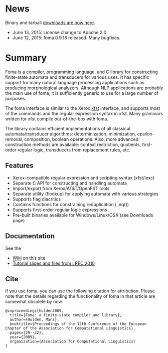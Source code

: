 # News #

Binary and tarball [downloads are now here](https://bitbucket.org/mhulden/foma/downloads).

  * June 13, 2015: License change to Apache 2.0
  * June 12, 2015: foma 0.9.18 released. Many bugfixes.

# Summary #

Foma is a compiler, programming language, and C library for constructing finite-state automata and transducers for various uses. It has specific support for many natural language processing applications such as producing morphological analyzers. Although NLP applications are probably the main use of foma, it is sufficiently generic to use for a large number of purposes.

The foma interface is similar to the Xerox [xfst](http://www.fsmbook.com) interface, and supports most of the commands and the regular expression syntax in xfst. Many grammars written for xfst compile out-of-the-box with foma.

The library contains efficient implementations of all classical automata/transducer algorithms: determinization, minimization, epsilon-removal, composition, boolean operations. Also, more advanced construction methods are available: context restriction, quotients, first-order regular logic, transducers from replacement rules, etc.

## Features ##

  * Xerox-compatible regular expression and scripting syntax (xfst/lexc)
  * Separate C API for constructing and handling automata
  * Import/export from Xerox/AT&T/OpenFST tools
  * Separate utility (flookup) for applying automata with various strategies
  * Supports flag diacritics
  * Contains functions for constraining reduplication (`_`eq())
  * Supports first-order regular logic expressions
  * Pre-built binaries available for Windows/Linux/OSX (see Downloads page)

## Documentation ##

See the

  * [Wiki](http://code.google.com/p/foma/w/list) on this site
  * [Tutorial slides and files from LREC 2010](http://foma.sourceforge.net/lrec2010/index.html)

## Cite ##

If you use foma, you can use the following citation for attribution. Please note that the details regarding the functionality of foma in that article are somewhat obsolete by now.

```
@inproceedings{hulden2009,
  title={Foma: a finite-state compiler and library},
  author={Hulden, Mans},
  booktitle={Proceedings of the 12th Conference of the European Chapter of the Association for Computational Linguistics},
  pages={29--32},
  year={2009},
  organization={Association for Computational Linguistics}
}
```